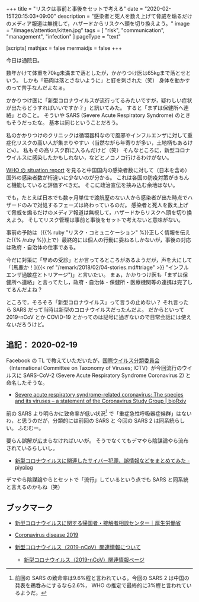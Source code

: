 +++
title = "リスクは事前と事後をセットで考える"
date =  "2020-02-15T20:15:03+09:00"
description = "感染者と死人を数え上げて脅威を煽るだけのメディア報道は無視して，ハザードからリスクへ頭を切り換えよう。"
image = "/images/attention/kitten.jpg"
tags = [ "risk", "communication", "management", "infection" ]
pageType = "text"

[scripts]
  mathjax = false
  mermaidjs = false
+++

今日は通院日。

数年かけて体重を70kg未満まで落としたが，かかりつけ医は65kgまで落とせという。
しかも「筋肉は落とさないように」と釘を刺された（笑） 身体を動かすのって苦手なんだよなぁ。

かかりつけ医に「新型コロナウイルスが流行ってるみたいですが，疑わしい症状が出たらどうすればいいですか？」と訊いてみた。
すると「まずは保健所へ連絡」とのこと。
そういや SARS (Severe Acute Respiratory Syndrome) のときもそうだったな。
基本は同じということだろう。

私のかかりつけのクリニックは循環器科なので風邪やインフルエンザに対して重症化リスクの高い人が集まりやすい（当然ながら年寄りが多い，土地柄もあるけど`w`）。
私もその高リスク群に入るんだけど（笑） そんなところに，新型コロナウイルスに感染したかもしれない，などとノコノコ行けるわけがない。

[WHO の situation report](https://www.who.int/emergencies/diseases/novel-coronavirus-2019/situation-reports) を見ると中国国内の感染者数に対して（日本を含め）国外の感染者数が桁違いに少ないのが分かる。
これは各国の防疫対策がきちんと機能していると評価すべきだ。
そこに政治宣伝を挟み込む余地はない。

でも，たとえば日本でも数ヶ月単位で渡航歴のない人から感染者が出た時点でハザードのみで対処するフェーズは終わっているのだ。
感染者と死人を数え上げて脅威を煽るだけのメディア報道は無視して，ハザードからリスクへ頭を切り換えよう。
そしてリスク管理は事前と事後をセットで考えないと意味がない。

事前の予防は（{{% ruby "リスク・コミュニケーション" %}}正しく情報を伝えた{{% /ruby %}}上で）最終的には個人の行動に委ねるしかないが，事後の対応は政府・自治体の仕事である。

今だに対策に「早めの受診」とか言ってるところがあるようだが，声を大にして「[馬鹿か！]({{< ref "/remark/2018/02/04-stories.md#triage" >}} "インフルエンザ過敏症とトリアージ")」と言いたい。
まぁ，かかりつけ医も「まずは保健所へ連絡」と言ってたし，政府・自治体・保健所・医療機関等の連携は完了してるんだよね？

ところで，そろそろ「新型コロナウイルス」って言うの止めない？ それ言ったら SARS だって当時は新型のコロナウイルスだったんだよ。
だからといって 2019-nCoV とか COVID-19 とかってのは記号に過ぎないので日常会話には使えないだろうけど。

## 追記： 2020-02-19

Facebook の TL で教えていただいたが，[国際ウイルス分類委員会](https://talk.ictvonline.org/)（International Committee on Taxonomy of Viruses; ICTV）が今回流行のウイルスに SARS-CoV-2 (Severe Acute Respiratory Syndrome Coronavirus 2) と命名したそうな。

- [Severe acute respiratory syndrome-related coronavirus: The species and its viruses – a statement of the Coronavirus Study Group | bioRxiv](https://doi.org/10.1101/2020.02.07.937862)

前の SARS より明らかに致命率が低い状況[^r1] で「重症急性呼吸器症候群」はないわ，と思うのだが，分類的には前回の SARS と 今回の SARS 2 は同系統らしい。
ふむむー。

[^r1]: 前回の SARS の致命率は9.6%程と言われている。今回の SARS 2 は中国の発表を鵜呑みにするなら2.6%， WHO の推定で最終的に3%程と言われているようだ。

要らん誤解が広まらなければいいが。
そうでなくてもデマやら陰謀論やら流布されているらしいし。

- [新型コロナウイルスに関連したサイバー犯罪、誤情報などをまとめてみた - piyolog](https://piyolog.hatenadiary.jp/entry/2020/02/06/064457)

デマやら陰謀論やらとセットで「流行」しているという点でも SARS と同系統と言えるのかもね（笑）

## ブックマーク

- [新型コロナウイルスに関する帰国者・接触者相談センター｜厚生労働省](https://www.mhlw.go.jp/stf/seisakunitsuite/bunya/kenkou_iryou/covid19-kikokusyasessyokusya.html)

- [Coronavirus disease 2019](https://www.who.int/emergencies/diseases/novel-coronavirus-2019)
- [新型コロナウイルス（2019-nCoV）関連情報について](https://www.niid.go.jp/niid/ja/diseases/ka/corona-virus/2019-ncov/9324-2019-ncov.html)
    - [新型コロナウイルス（2019-nCoV）関連情報ページ](https://www.niid.go.jp/niid/ja/diseases/ka/corona-virus/2019-ncov.html)
